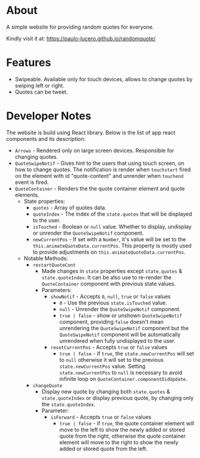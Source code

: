 # About
A simple website for providing random quotes for everyone.

Kindly visit it at: https://paulo-lucero.github.io/randomquote/

# Features
* Swipeable. Available only for touch devices, allows to change quotes by swiping left or right.
* Quotes can be tweet.

# Developer Notes
The website is build using React library. Below is the list of app react components and its description:

* `Arrows` - Rendered only on large screen devices. Responsible for changing quotes.
* `QuoteSwipeNotif` - Gives hint to the users that using touch screen, on how to change quotes. The notification is render when `touchstart` fired on the element with id "quote-content" and unrender when `touchend` event is fired.
* `QuoteContainer` - Renders the the quote container element and quote elements.
  * State properties:
    * `quotes` - Array of quotes data.
    * `quoteIndex` - The index of the `state.quotes` that will be displayed to the user.
    * `isTouched` - Boolean or `null` value. Whether to display, undisplay or unrender the `QuoteSwipeNotif` component.
    * `newCurrentPos` - If set with a `Number`, it's value will be set to the `this.animateQuoteData.currentPos`. This property is mostly used to provide adjustments on `this.animateQuoteData.currentPos`.
  * Notable Methods:
    * `restartQuoteCont`
      * Made changes in `state` properties except `state.quotes` & `state.quoteIndex`. It can be also use to re-render the `QuoteContainer` component with previous state values.
      * Parameters:
        * `showNotif` - Accepts `0`, `null`, `true` or `false` values
          * `0` - Use the previous `state.isTouched` value.
          * `null` - Unrender the `QuoteSwipeNotif` component.
          * `true | false` - show or unshown `QuoteSwipeNotif` component, providing `false` doesn't mean unrendering the `QuoteSwipeNotif` component but the `QuoteSwipeNotif` component will be automatically unrendered when fully undisplayed to the user.
        * `resetCurrentPos` - Accepts `true` or `false` values
          * `true | false` - if `true`, the `state.newCurrentPos` will set to `null` otherwise it will set to the previous `state.newCurrentPos` value. Setting `state.newCurrentPos` to `null` is necessary to avoid infinite loop on `QuoteContainer.componentDidUpdate`.
    * `changeQuote`
      * Display new quote by changing both `state.quotes` & `state.quoteIndex` or display previous quote, by changing only the `state.quoteIndex`.
      * Parameter:
        * `isForward` - Accepts `true` or `false` values
          * `true | false` - if `true`, the quote container element will move to the left to show the newly added or stored quote from the right, otherwise the quote container element will move to the right to show the newly added or stored quote from the left.